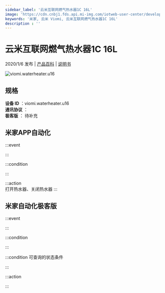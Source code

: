```yaml
---
sidebar_label: '云米互联网燃气热水器1C 16L'
image: 'https://cdn.cnbj1.fds.api.mi-img.com/iotweb-user-center/developer_1678871036002et43B0oh.png?GalaxyAccessKeyId=AKVGLQWBOVIRQ3XLEW&Expires=9223372036854775807&Signature=EBiqXktFddGD1XiszlWatVZNKn4='
keywords: '米家, 云米 Viomi, 云米互联网燃气热水器1C 16L'
description : ''
---
```

# 云米互联网燃气热水器1C 16L

2020/1/6 发布 | [产品百科](https://home.mi.com/webapp/content/baike/product/index.html?model=viomi.waterheater.u16/) | [说明书](https://home.mi.com/views/introduction.html?model=viomi.waterheater.u16&region=cn)

![viomi.waterheater.u16](https://cdn.cnbj1.fds.api.mi-img.com/iotweb-user-center/developer_1678871036002et43B0oh.png?GalaxyAccessKeyId=AKVGLQWBOVIRQ3XLEW&Expires=9223372036854775807&Signature=EBiqXktFddGD1XiszlWatVZNKn4=)

## 规格  
> 
**设备 ID** ：viomi.waterheater.u16  
**通讯协议** ：  
**极客版**  ： 待补充 


## 米家APP自动化  

:::event  

:::

:::condition  

:::

:::action   
打开热水器、关闭热水器
:::

## 米家自动化极客版  

:::event  

:::

:::condition  

:::

:::condition 可查询的状态条件  

:::

:::action  

:::

        
